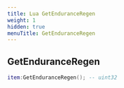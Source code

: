 ```yaml
---
title: Lua GetEnduranceRegen
weight: 1
hidden: true
menuTitle: GetEnduranceRegen
---
```

## GetEnduranceRegen
```lua
item:GetEnduranceRegen(); -- uint32
```
